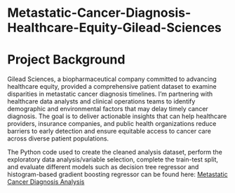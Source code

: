 # Metastatic-Cancer-Diagnosis-Healthcare-Equity-Gilead-Sciences

# Project Background

Gilead Sciences, a biopharmaceutical company committed to advancing healthcare equity, provided a comprehensive patient dataset to examine disparities in metastatic cancer diagnosis timelines. I’m partnering with healthcare data analysts and clinical operations teams to identify demographic and environmental factors that may delay timely cancer diagnosis. The goal is to deliver actionable insights that can help healthcare providers, insurance companies, and public health organizations reduce barriers to early detection and ensure equitable access to cancer care across diverse patient populations.

The Python code used to create the cleaned analysis dataset, perform the exploratory data analysis/variable selection, complete the train-test split, and evaluate different models such as decision tree regressor and histogram-based gradient boosting regressor can be found here: [Metastatic Cancer Diagnosis Analysis](https://github.com/jasminsc16/Metastatic-Cancer-Diagnosis-Healthcare-Equity-Gilead-Sciences/blob/main/Metastatic%20Cancer%20Diagnosis%20Healthcare%20Equity%20Analysis%20Gilead%20Sciences.ipynb)
